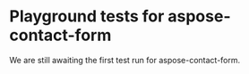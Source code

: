 # Playground tests for aspose-contact-form
We are still awaiting the first test run for aspose-contact-form.
